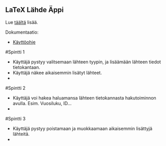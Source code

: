 ## LaTeX Lähde Äppi

Lue [täältä](https://ohjelmistotuotanto-hy.github.io/flask/) lisää.

Dokumentaatio:
- [Käyttöohje](./Dokumentaatio/Kayttoohje.md)

#Spintti 1
* Käyttäjä pystyy valitsemaan lähteen tyypin, ja lisäämään lähteen tiedot tietokantaan.
* Käyttäjä näkee aikaisemmin lisätyt lähteet.
* 

#Spintti 2
* Käyttäjä voi hakea haluamansa lähteen tietokannasta hakutoiminnon avulla. Esim. Vuosiluku, ID...
* 

#Spintti 3
* Käyttäjä pystyy poistamaan ja muokkaamaan aikaisemmin lisättyjä lähteitä.
* 
